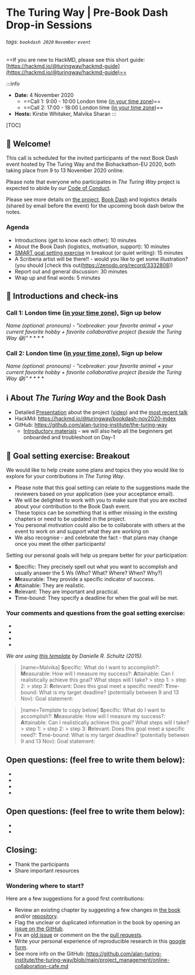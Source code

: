 # The Turing Way | Pre-Book Dash Drop-in Sessions

###### tags: `bookdash 2020` `November` `event`

==If you are new to HackMD, please see this short guide: [https://hackmd.io/@turingway/hackmd-guide](https://hackmd.io/@turingway/hackmd-guide)==


:::info
- **Date:** 4 November 2020 
    - ==Call 1: 9:00 - 10:00 London time ([in your time zone](https://arewemeetingyet.com/London/2020-11-04/09:00/The%20Turing%20Way%20Book%20Dash%20Drop-in#eyJ1cmwiOiJodHRwczovL2hhY2ttZC5pby9AdHVyaW5nd2F5L2Jvb2tkYXNoLW5vdjIwMjAtZHJvcC1pbiJ9))==
    - ==Call 2: 17:00 - 18:00 London time ([in your time zone](https://arewemeetingyet.com/London/2020-11-04/17:00/The%20Turing%20Way%20Book%20Dash%20Drop-in#eyJ1cmwiOiJodHRwczovL2hhY2ttZC5pby9AdHVyaW5nd2F5L2Jvb2tkYXNoLW5vdjIwMjAtZHJvcC1pbiJ9))==
- **Hosts:** Kirstie Whitaker, Malvika Sharan
:::

[TOC]

:sunflower: Welcome!  
---

This call is scheduled for the invited participants of the next Book Dash event hosted by The Turing Way and the Biohackathon-EU 2020, both taking place from 9 to 13 November 2020 online.

Please note that everyone who participates in _The Turing Way_ project is expected to abide by our [Code of Conduct](https://github.com/alan-turing-institute/the-turing-way/blob/main/CODE_OF_CONDUCT.md).

Please see more details on [the project](https://github.com/alan-turing-institute/the-turing-way), [Book Dash](https://book.the-turing-way.org/community-handbook/bookdash.html) and logistics details (shared by email before the event) for the upcoming book dash below the notes.

### Agenda

- Introductions (get to know each other): 10 minutes
- About the Book Dash (logistics, motivation, support): 10 minutes
- [SMART goal setting exercise](https://www.atlassian.com/blog/productivity/how-to-write-smart-goals) in breakout (or quiet writing): 15 minutes
- A Scriberia artist will be there!! - would you like to get some illustration? (you should [check this out(https://zenodo.org/record/3332808))
- Report out and general discussion: 30 minutes
- Wrap up and final words: 5 minutes

:wave: Introductions and check-ins
---
### Call 1: London time ([in your time zone](https://arewemeetingyet.com)), Sign up below

*Name (optional: pronouns) - "icebreaker: your favorite animal + your current favorite hobby + favorite collaborative project (beside the _Turing Way_ :sweat_smile:)"* 
*
*
*
*

### Call 2: London time ([in your time zone](https://arewemeetingyet.com)), Sign up below

*Name (optional: pronouns) - "icebreaker: your favorite animal + your current favorite hobby + favorite collaborative project (beside the _Turing Way_ :sweat_smile:)"* 
*
*
*
*


:information_source: About _The Turing Way_ and the Book Dash
---
<!-- Other important details discussed during the meeting can be entered here. -->
* Detailed [Presentation](https://zenodo.org/record/3615259) about the project ([video](https://www.youtube.com/watch?v=dlycvMU45ek)) and the [most recent talk](https://zenodo.org/record/4139831)
* HackMd: https://hackmd.io/@turingway/bookdash-nov2020-index
* GitHub: https://github.com/alan-turing-institute/the-turing-way
    * [Introductory materials](https://hackmd.io/@turingway/bookdash-nov2020-index#GitHub-Resources) - we will also help all the beginners get onboarded and troubleshoot on Day-1
    
:dart: Goal setting exercise: Breakout
---

We would like to help create some plans and topics they you would like to explore for your contributions in _The Turing Way_. 
- Please note that this goal setting can relate to the suggestions made the reviewers based on your application (see your acceptance email). 
- We will be delighted to work with you to make sure that you are excited about your contribution to the Book Dash event. 
- These topics can be something that is either missing in the existing chapters or need to be updated in the project.
- You personal motivation could also be to collaborate with others at the event to work on and support what they are working on
- We also recognise - and celebrate the fact - that plans may change once you meet the other participants!


Setting our personal goals will help us prepare better for your participation:
- **S**pecific: They precisely spell out what you want to accomplish and usually answer the 5 Ws (Who? What? Where? When? Why?)
- **M**easurable: They provide a specific indicator of success.
- **A**ttainable: They are realistic.
- **R**elevant: They are important and practical.
- **T**ime-bound: They specify a deadline for when the goal will be met.

### Your comments and questions from the goal setting exercise:
*
*
*
*

*We are using [this template](https://freespiritpublishingblog.com/wp-content/uploads/2015/08/setting-smart-goals.pdf) by Danielle R. Schultz (2015).*

> [name=Malvika]
> **S**pecific: What do I want to accomplish?:
> **M**easurable: How will I measure my success?:
> **A**ttainable: Can I realistically achieve this goal? What steps will I take?
    > step 1:
    > step 2:
    > step 3:
> **R**elevant: Does this goal meet a specific need?: 
> **T**ime-bound: What is my target deadline? (potentially between 9 and 13 Nov): 
> Goal statement:

> [name=Template to copy below]
> **S**pecific: What do I want to accomplish?:
> **M**easurable: How will I measure my success?:
> **A**ttainable: Can I realistically achieve this goal? What steps will I take?
    > step 1:
    > step 2:
    > step 3:
> **R**elevant: Does this goal meet a specific need?: 
> **T**ime-bound: What is my target deadline? (potentially between 9 and 13 Nov): 
> Goal statement:


## Open questions: (feel free to write them below):
*
*
*
* 

##  Open questions: (feel free to write them below):

-
-

##  Closing:

- Thank the participants
- Share important resources

### Wondering where to start?

Here are a few suggestions for a good first contributions:

- Review an existing chapter by suggesting a few changes in [the book](https://the-turing-way.netlify.com) and/or [repository](https://github.com/alan-turing-institute/the-turing-way).
- Flag the unclear or duplicated information in the book by opening an [issue on the GitHub](https://github.com/alan-turing-institute/the-turing-way/issues).
- Fix an [old issue](https://github.com/alan-turing-institute/the-turing-way/issues) or comment on the the [pull requests](https://github.com/alan-turing-institute/the-turing-way/pulls).
- Write your personal experience of reproducible research in this [google form](https://goo.gl/forms/akFqZEIy2kxAjfZW2).
- See more info on the GitHub: https://github.com/alan-turing-institute/the-turing-way/blob/main/project_management/online-collaboration-cafe.md
